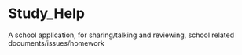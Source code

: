 # Study_Help
A school application, for sharing/talking and reviewing, school related documents/issues/homework

